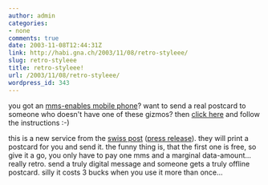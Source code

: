 ```yaml
---
author: admin
categories:
- none
comments: true
date: 2003-11-08T12:44:31Z
link: http://habi.gna.ch/2003/11/08/retro-styleee/
slug: retro-styleee
title: retro-styleee!
url: /2003/11/08/retro-styleee/
wordpress_id: 343
---
```


you got an [mms-enables mobile phone](http://mobile.sunrise.ch/mms.htm)?
want to send a real postcard to someone who doesn't have one of these gizmos?
then [click here](http://vas1.rixxo.biz/spc/index_de.html) and follow the instructions :-)

this is a new service from the [swiss post](https://spc.swisspostnet.com/global/home.jsp) ([press release](http://www.swisspost.com/SiteOnLine/EN/Accueil/1,1727,15340,00.html)). they will print a postcard for you and send it.
the funny thing is, that the first one is free, so give it a go, you only have to pay one mms and a marginal data-amount...
really retro. send a truly digital message and someone gets a truly offline postcard.
silly it costs 3 bucks when you use it more than once...
